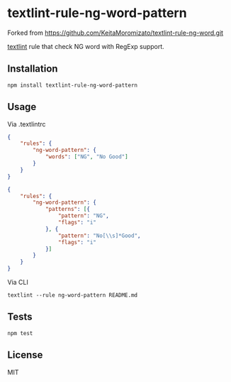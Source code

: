 textlint-rule-ng-word-pattern
========================================

Forked from https://github.com/KeitaMoromizato/textlint-rule-ng-word.git

[textlint](https://github.com/textlint/textlint) rule that check NG word with RegExp support.


Installation
----------------------------------------

```
npm install textlint-rule-ng-word-pattern
```

## Usage

Via .textlintrc

```json
{
    "rules": {
        "ng-word-pattern": {
            "words": ["NG", "No Good"]
        }
    }
}
```

```json
{
    "rules": {
        "ng-word-pattern": {
            "patterns": [{
                "pattern": "NG",
                "flags": "i"
            }, {
                "pattern": "No[\\s]*Good",
                "flags": "i"
            }]
        }
    }
}
```

Via CLI

```
textlint --rule ng-word-pattern README.md
```


Tests
----------------------------------------

```
npm test
```


License
----------------------------------------

MIT

